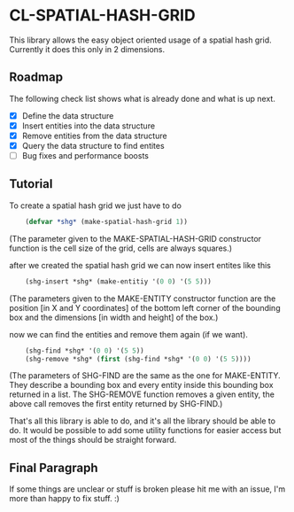 # CL-SPATIAL-HASH-GRID

This library allows the easy object oriented usage of a spatial hash grid. Currently it does this only in 2 dimensions.

## Roadmap

The following check list shows what is already done and what is up next.

- [x] Define the data structure 
- [x] Insert entities into the data structure
- [x] Remove entities from the data structure
- [x] Query the data structure to find entites
- [ ] Bug fixes and performance boosts

## Tutorial

To create a spatial hash grid we just have to do

```lisp
	(defvar *shg* (make-spatial-hash-grid 1))
```
(The parameter given to the MAKE-SPATIAL-HASH-GRID constructor function is the cell size of the grid, cells are always squares.)

after we created the spatial hash grid we can now insert entites like this

```lisp
	(shg-insert *shg* (make-entitiy '(0 0) '(5 5)))
```
(The parameters given to the MAKE-ENTITY constructor function are the position [in X and Y coordinates] of the bottom left corner of the bounding box and the dimensions [in width and height] of the box.)

now we can find the entities and remove them again (if we want).

```lisp
	(shg-find *shg* '(0 0) '(5 5))
	(shg-remove *shg* (first (shg-find *shg* '(0 0) '(5 5))))
```
(The parameters of SHG-FIND are the same as the one for MAKE-ENTITY. They describe a bounding box and every entity inside this bounding box  returned in a list. The SHG-REMOVE function removes a given entity, the above call removes the first entity returned by SHG-FIND.)

That's all this library is able to do, and it's all the library should be able to do. It would be possible to add some utility functions for easier access but most of the things should be straight forward. 

## Final Paragraph

If some things are unclear or stuff is broken please hit me with an issue, I'm more than happy to fix stuff. :)
